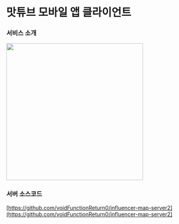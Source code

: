 # 맛튜브 모바일 앱 클라이언트

### 서비스 소개
<img width="360" src="https://github.com/user-attachments/assets/c9ca9a16-c24b-4940-a5a1-593c5493e32e" />

### 서버 소스코드
[https://github.com/voidFunctionReturn0/influencer-map-server2](https://github.com/voidFunctionReturn0/influencer-map-server2]
